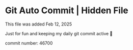 # Git Auto Commit | Hidden File

This file was added Feb 12, 2025

Just for fun and keeping my daily git commit active 🤪

commit number: 46700
